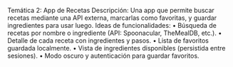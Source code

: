 Temática 2: App de Recetas
Descripción: Una app que permite buscar recetas mediante una API externa, marcarlas como favoritas, y guardar ingredientes para usar luego.
Ideas de funcionalidades:
• Búsqueda de recetas por nombre o ingrediente (API: Spoonacular, TheMealDB, etc.).
• Detalle de cada receta con ingredientes y pasos.
• Lista de favoritos guardada localmente.
• Vista de ingredientes disponibles (persistida entre sesiones).
• Modo oscuro y autenticación para guardar favoritos.
